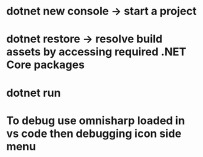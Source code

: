 # dotnet new console -> start a project
# dotnet restore -> resolve build assets by accessing required .NET Core packages
# dotnet run 

# To debug use omnisharp loaded in vs code then debugging icon side menu


